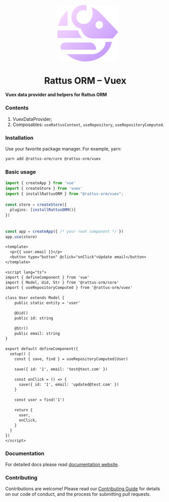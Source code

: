 <p align="center">
  <img style="margin-right: -15px" width="192px" src="https://raw.githubusercontent.com/lyohaplotinka/rattus-orm/main/assets/logo.svg" alt="Rattus ORM">
</p>

<h1 align="center">Rattus ORM – Vuex</h1>

**Vuex data provider and helpers for Rattus ORM**

### Contents
1. VuexDataProvider;
2. Composables: `useRattusContext`, `useRepository`, `useRepositoryComputed`.

### Installation
Use your favorite package manager. For example, yarn:
```bash
yarn add @rattus-orm/core @rattus-orm/vuex
```
### Basic usage

```typescript title="main.ts"
import { createApp } from 'vue'
import { createStore } from 'vuex'
import { installRattusORM } from "@rattus-orm/vuex";

const store = createStore({
  plugins: [installRattusORM()]
})


const app = createApp({ /* your root component */ })
app.use(store)
```

```vue title="App.vue"
<template>
  <p>{{ user.email }}</p>
  <button type="button" @click="onClick">Update email</button>
</template>

<script lang="ts">
import { defineComponent } from 'vue'
import { Model, Uid, Str } from '@rattus-orm/core'
import { useRepositoryComputed } from '@rattus-orm/vuex'

class User extends Model {
    public static entity = 'user'
    
    @Uid()
    public id: string
    
    @Str()
    public email: string
}

export default defineComponent({
  setup() {
    const { save, find } = useRepositoryComputed(User)
    
    save({ id: '1', email: 'test@test.com' })
    
    const onClick = () => {
      save({ id: '1', email: 'updated@test.com' })
    }
    
    const user = find('1')
    
    return {
      user,
      onClick,
    }
  }
})
</script>
```

### Documentation
For detailed docs please read [documentation website](https://lyohaplotinka.github.io/rattus-orm/docs/category/vuex-integration-vue).

### Contributing
Contributions are welcome! Please read our [Contributing Guide](../../CONTRIBUTING.md) for details on our code of conduct, and the process for submitting pull requests.
